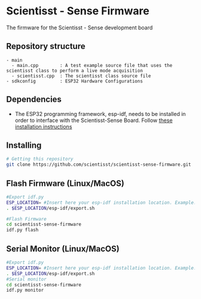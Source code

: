 # Scientisst - Sense Firmware

The firmware for the Scientisst - Sense development board


## Repository structure

```
- main
  - main.cpp        : A test example source file that uses the scientisst class to perform a live mode acquisition
  - scientisst.cpp  : The scientisst class source file
- sdkconfig         : ESP32 Hardware Configurations
```
## Dependencies
- The ESP32 programming framework, esp-idf, needs to be installed in order to interface with the Scientisst-Sense Board.
Follow [these installation instructions](https://docs.espressif.com/projects/esp-idf/en/latest/esp32/get-started/)

## Installing
```sh
# Getting this repository 
git clone https://github.com/scientisst/scientisst-sense-firmware.git
```

## Flash Firmware (Linux/MacOS)
```sh
#Export idf.py
ESP_LOCATION= #Insert here your esp-idf installation location. Example: ~/esp
. $ESP_LOCATION/esp-idf/export.sh

#Flash Firmware
cd scientisst-sense-firmware 
idf.py flash
```


## Serial Monitor (Linux/MacOS)
```sh
#Export idf.py
ESP_LOCATION= #Insert here your esp-idf installation location. Example: ~/esp
. $ESP_LOCATION/esp-idf/export.sh
#Serial monitor
cd scientisst-sense-firmware 
idf.py monitor
```
